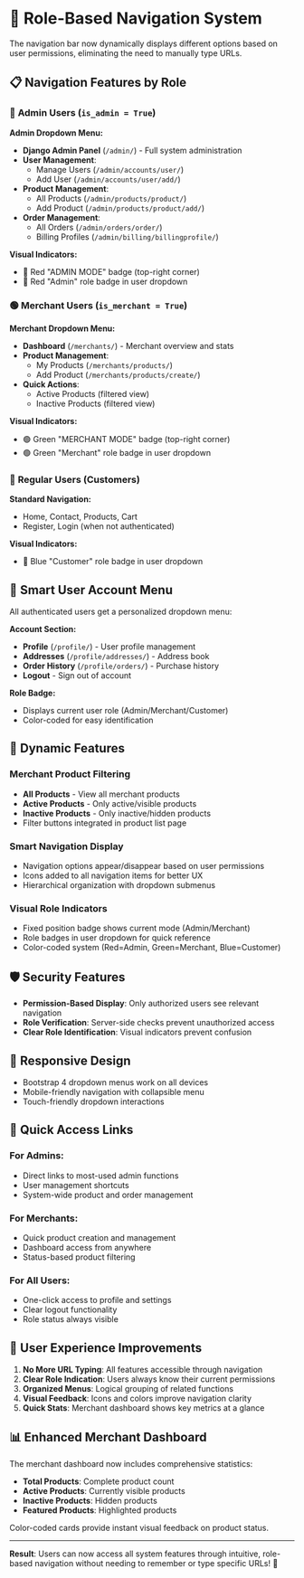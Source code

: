 # 🧭 Role-Based Navigation System

The navigation bar now dynamically displays different options based on user permissions, eliminating the need to manually type URLs.

## 📋 Navigation Features by Role

### 🔴 **Admin Users** (`is_admin = True`)
**Admin Dropdown Menu:**
- **Django Admin Panel** (`/admin/`) - Full system administration
- **User Management**:
  - Manage Users (`/admin/accounts/user/`)
  - Add User (`/admin/accounts/user/add/`)
- **Product Management**:
  - All Products (`/admin/products/product/`)
  - Add Product (`/admin/products/product/add/`)
- **Order Management**:
  - All Orders (`/admin/orders/order/`)
  - Billing Profiles (`/admin/billing/billingprofile/`)

**Visual Indicators:**
- 🔴 Red "ADMIN MODE" badge (top-right corner)
- 🔴 Red "Admin" role badge in user dropdown

### 🟢 **Merchant Users** (`is_merchant = True`)
**Merchant Dropdown Menu:**
- **Dashboard** (`/merchants/`) - Merchant overview and stats
- **Product Management**:
  - My Products (`/merchants/products/`)
  - Add Product (`/merchants/products/create/`)
- **Quick Actions**:
  - Active Products (filtered view)
  - Inactive Products (filtered view)

**Visual Indicators:**
- 🟢 Green "MERCHANT MODE" badge (top-right corner)
- 🟢 Green "Merchant" role badge in user dropdown

### 🔵 **Regular Users** (Customers)
**Standard Navigation:**
- Home, Contact, Products, Cart
- Register, Login (when not authenticated)

**Visual Indicators:**
- 🔵 Blue "Customer" role badge in user dropdown

## 🎯 **Smart User Account Menu**

All authenticated users get a personalized dropdown menu:

**Account Section:**
- **Profile** (`/profile/`) - User profile management
- **Addresses** (`/profile/addresses/`) - Address book
- **Order History** (`/profile/orders/`) - Purchase history
- **Logout** - Sign out of account

**Role Badge:**
- Displays current user role (Admin/Merchant/Customer)
- Color-coded for easy identification

## 🔄 **Dynamic Features**

### **Merchant Product Filtering**
- **All Products** - View all merchant products
- **Active Products** - Only active/visible products
- **Inactive Products** - Only inactive/hidden products
- Filter buttons integrated in product list page

### **Smart Navigation Display**
- Navigation options appear/disappear based on user permissions
- Icons added to all navigation items for better UX
- Hierarchical organization with dropdown submenus

### **Visual Role Indicators**
- Fixed position badge shows current mode (Admin/Merchant)
- Role badges in user dropdown for quick reference
- Color-coded system (Red=Admin, Green=Merchant, Blue=Customer)

## 🛡️ **Security Features**

- **Permission-Based Display**: Only authorized users see relevant navigation
- **Role Verification**: Server-side checks prevent unauthorized access
- **Clear Role Identification**: Visual indicators prevent confusion

## 📱 **Responsive Design**

- Bootstrap 4 dropdown menus work on all devices
- Mobile-friendly navigation with collapsible menu
- Touch-friendly dropdown interactions

## 🔗 **Quick Access Links**

### **For Admins:**
- Direct links to most-used admin functions
- User management shortcuts
- System-wide product and order management

### **For Merchants:**
- Quick product creation and management
- Dashboard access from anywhere
- Status-based product filtering

### **For All Users:**
- One-click access to profile and settings
- Clear logout functionality
- Role status always visible

## 🎨 **User Experience Improvements**

1. **No More URL Typing**: All features accessible through navigation
2. **Clear Role Indication**: Users always know their current permissions
3. **Organized Menus**: Logical grouping of related functions
4. **Visual Feedback**: Icons and colors improve navigation clarity
5. **Quick Stats**: Merchant dashboard shows key metrics at a glance

## 📊 **Enhanced Merchant Dashboard**

The merchant dashboard now includes comprehensive statistics:
- **Total Products**: Complete product count
- **Active Products**: Currently visible products
- **Inactive Products**: Hidden products
- **Featured Products**: Highlighted products

Color-coded cards provide instant visual feedback on product status.

---

**Result**: Users can now access all system features through intuitive, role-based navigation without needing to remember or type specific URLs! 🚀